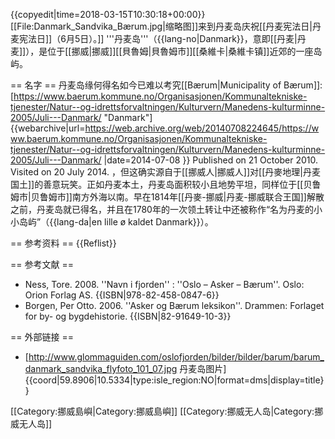 {{copyedit|time=2018-03-15T10:30:18+00:00}}
[[File:Danmark_Sandvika_Bærum.jpg|缩略图]]来到丹麦岛庆祝[[丹麦宪法日|丹麦宪法日]]（6月5日）。]]
'''丹麦岛'''（{{lang-no|Danmark}}，意即[[丹麦|丹麦]]），是位于[[挪威|挪威]][[貝魯姆|貝魯姆市]][[桑維卡|桑維卡镇]]近郊的一座岛屿。

== 名字 ==
丹麦岛缘何得名如今已难以考究<ref name="Bærum">[[Bærum|Municipality of Bærum]]: [https://www.baerum.kommune.no/Organisasjonen/Kommunaltekniske-tjenester/Natur--og-idrettsforvaltningen/Kulturvern/Manedens-kulturminne-2005/Juli---Danmark/ "Danmark"] {{webarchive|url=https://web.archive.org/web/20140708224645/https://www.baerum.kommune.no/Organisasjonen/Kommunaltekniske-tjenester/Natur--og-idrettsforvaltningen/Kulturvern/Manedens-kulturminne-2005/Juli---Danmark/ |date=2014-07-08 }} Published on 21 October 2010. Visited on 20 July 2014.</ref> ，但这确实源自于[[挪威人|挪威人]]对[[丹麥地理|丹麦国土]]的善意玩笑。正如丹麦本土，丹麦岛面积较小且地势平坦，同样位于[[贝鲁姆市|贝鲁姆市]]南方外海以南。早在1814年[[丹麥-挪威|丹麦-挪威联合王国]]解散之前，丹麦岛就已得名，并且在1780年的一次领土转让中还被称作“名为丹麦的小小岛屿”（{{lang-da|en lille ø kaldet Danmark}}）<ref name="Bærum" />。

== 参考资料 ==
{{Reflist}}

== 参考文献 ==
* Ness, Tore. 2008. ''Navn i fjorden'' : ''Oslo – Asker – Bærum''. Oslo: Orion Forlag AS. {{ISBN|978-82-458-0847-6}}
* Borgen, Per Otto. 2006. ''Asker og Bærum leksikon''. Drammen: Forlaget for by- og bygdehistorie. {{ISBN|82-91649-10-3}}

== 外部链接 ==
* [http://www.glommaguiden.com/oslofjorden/bilder/bilder/barum/barum_danmark_sandvika_flyfoto_101_07.jpg 丹麦岛图片]
{{coord|59.8906|10.5334|type:isle_region:NO|format=dms|display=title}}

[[Category:挪威島嶼|Category:挪威島嶼]]
[[Category:挪威无人岛|Category:挪威无人岛]]